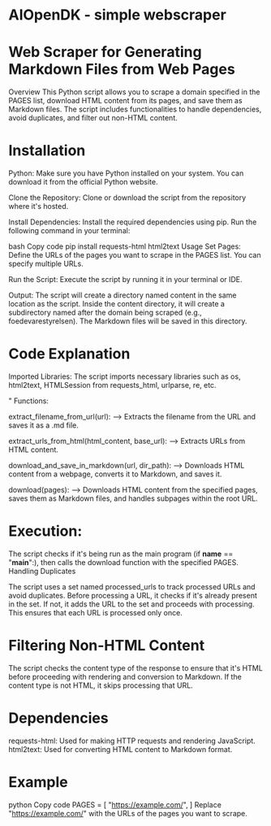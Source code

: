 # AIOpenDK - simple webscraper

# Web Scraper for Generating Markdown Files from Web Pages
Overview
This Python script allows you to scrape a domain specified in the PAGES list, download HTML content from its pages, and save them as Markdown files. The script includes functionalities to handle dependencies, avoid duplicates, and filter out non-HTML content.

# Installation
Python: Make sure you have Python installed on your system. You can download it from the official Python website.

Clone the Repository: Clone or download the script from the repository where it's hosted.

Install Dependencies: Install the required dependencies using pip. Run the following command in your terminal:

bash
Copy code
pip install requests-html html2text
Usage
Set Pages: Define the URLs of the pages you want to scrape in the PAGES list. You can specify multiple URLs.

Run the Script: Execute the script by running it in your terminal or IDE.

Output: The script will create a directory named content in the same location as the script. Inside the content directory, it will create a subdirectory named after the domain being scraped (e.g., foedevarestyrelsen). The Markdown files will be saved in this directory.

# Code Explanation
Imported Libraries: The script imports necessary libraries such as os, html2text, HTMLSession from requests_html, urlparse, re, etc.

" Functions:

extract_filename_from_url(url): --> Extracts the filename from the URL and saves it as a .md file.

extract_urls_from_html(html_content, base_url): --> Extracts URLs from HTML content.

download_and_save_in_markdown(url, dir_path): --> Downloads HTML content from a webpage, converts it to Markdown, and saves it.

download(pages): --> Downloads HTML content from the specified pages, saves them as Markdown files, and handles subpages within the root URL.

# Execution:

The script checks if it's being run as the main program (if __name__ == "__main__":), then calls the download function with the specified PAGES.
Handling Duplicates

The script uses a set named processed_urls to track processed URLs and avoid duplicates. Before processing a URL, it checks if it's already present in the set. If not, it adds the URL to the set and proceeds with processing. This ensures that each URL is processed only once.

# Filtering Non-HTML Content
The script checks the content type of the response to ensure that it's HTML before proceeding with rendering and conversion to Markdown. If the content type is not HTML, it skips processing that URL.

# Dependencies
requests-html: Used for making HTTP requests and rendering JavaScript.
html2text: Used for converting HTML content to Markdown format.

# Example
python
Copy code
PAGES = [
    "https://example.com/",
]
Replace "https://example.com/" with the URLs of the pages you want to scrape.
